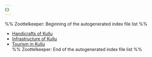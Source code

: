 ```yaml
---
{}
---
```

   
%% Zoottelkeeper: Beginning of the autogenerated index file list  %%   
   
-  [Handicrafts of Kullu](../../../../01%20History%20of%20Himachal%20Pradesh/Z%20Districtwise%20History%20of%20Himachal%20Pradesh/06%20History%20of%20Kullu/Kullu%20Economy/Handicrafts%20of%20Kullu/Handicrafts%20of%20Kullu.md)   
-  [Infrastructure of Kullu](../../../../01%20History%20of%20Himachal%20Pradesh/Z%20Districtwise%20History%20of%20Himachal%20Pradesh/06%20History%20of%20Kullu/Kullu%20Economy/Infrastructure%20of%20Kullu.md)   
-  [Tourism in Kullu](../../../../01%20History%20of%20Himachal%20Pradesh/Z%20Districtwise%20History%20of%20Himachal%20Pradesh/06%20History%20of%20Kullu/Kullu%20Economy/Tourism%20in%20Kullu.md)   
%% Zoottelkeeper: End of the autogenerated index file list  %%